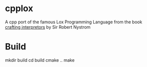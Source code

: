 # cpplox

A cpp port of the famous Lox Programming Language from the book [crafting interpretors](https://craftinginterpreters.com/) by Sir Robert Nystrom

# Build
mkdir build
cd build
cmake ..
make
